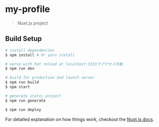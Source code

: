 # my-profile

> Nuxt.js project

## Build Setup

``` bash
# install dependencies
$ npm install # Or yarn install

# serve with hot reload at localhost:3333でアクセス可能
$ npm run dev

# build for production and launch server
$ npm run build
$ npm start

# generate static project
$ npm run generate

$ npm run deploy
```

For detailed explanation on how things work, checkout the [Nuxt.js docs](https://github.com/nuxt/nuxt.js).


